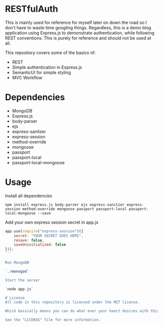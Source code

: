 # RESTfulAuth
This is mainly used for reference for myself later on down the road so I don't have to waste time googling things. Regardless, this is a demo blog application using Express.js to demonstrate authentication, while following REST conventions. This is purely for reference and should not be used at all.  

This repository covers some of the basics of: 
* REST
* Simple authentication in Express.js
* SemanticUI for simple styling
* MVC Workflow

# Dependencies
* MongoDB
* Express.js
* body-parser
* ejs
* express-sanitzer
* express-session
* method-override
* mongoose
* passport
* passport-local
* passport-local-mongoose

# Usage
Install all dependencies

`npm install express.js body-parser ejs express-sanitzer express-session method-override mongoose passport passport-local passport-local-mongoose --save`

Add your own express session secret in app.js
````javascript
app.use(require("express-session")({
    secret: "YOUR SECRET GOES HERE", 
    resave: false,
    saveUninitialized: false
}));
```

Run MongoDB

`./monogod`

Start the server

`node app.js`

# License
All code in this repository is licensed under the MIT license.

Which basically means you can do what ever your heart desires with this source.

See the "LICENSE" file for more information.
